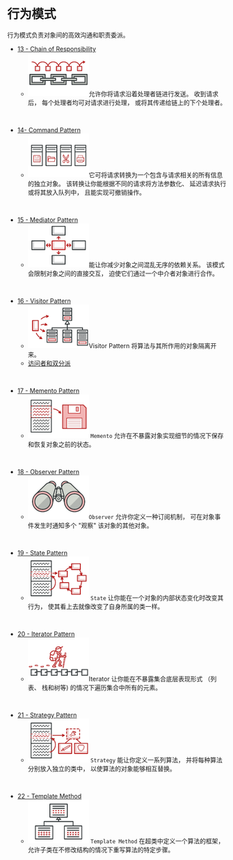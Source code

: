 # 行为模式

行为模式负责对象间的高效沟通和职责委派。

- [13 - Chain of Responsibility](design-patterns-chain-of-responsibility.md) 
  - ![责任链](images/chain-of-responsibility-mini.png)允许你将请求沿着处理者链进行发送。 收到请求后， 每个处理者均可对请求进行处理， 或将其传递给链上的下个处理者。

&nbsp;

- [14- Command Pattern](design-patterns-command.md)
  - ![命令](images/command-pattern.png)它可将请求转换为一个包含与请求相关的所有信息的独立对象。 该转换让你能根据不同的请求将方法参数化、 延迟请求执行或将其放入队列中， 且能实现可撤销操作。

&nbsp;

- [15 - Mediator Pattern](design-patterns-mediator.md)
  - ![中介者](images/medaator-pattern.png)能让你减少对象之间混乱无序的依赖关系。 该模式会限制对象之间的直接交互， 迫使它们通过一个中介者对象进行合作。

&nbsp;

- [16 - Visitor Pattern](design-patterns-visitor.md)
  - ![image-20210607174637349](images/visitor-pattern.png)Visitor Pattern 将算法与其所作用的对象隔离开来。
  - [访问者和双分派](design-patterns-visitor-double-dispatch.md)

&nbsp;

- [17 - Memento Pattern](design-patterns-memento.md)
  - ![image-20210607173948110](images/memento-pattern.png) `Memento` 允许在不暴露对象实现细节的情况下保存和恢复对象之前的状态。

&nbsp;

- [18 - Observer Pattern](design-patterns-observer.md)
  - ![观察者](images/observer-mini-pattern.png)`Observer` 允许你定义一种订阅机制， 可在对象事件发生时通知多个 "观察" 该对象的其他对象。

&nbsp;

- [19 - State Pattern](design-patterns-state.md)
  - ![image-20210607174255339](images/state-pattern.png) `State` 让你能在一个对象的内部状态变化时改变其行为， 使其看上去就像改变了自身所属的类一样。

&nbsp;

- [20 - Iterator Pattern](design-patterns-iterator.md)
  - ![迭代器](images/iterator-pattern.png?lastModify=1623066754)Iterator 让你能在不暴露集合底层表现形式 （列表、 栈和树等) 的情况下遍历集合中所有的元素。

&nbsp;

- [21 - Strategy Pattern](design-patterns-strategy.md)
  - ![策略](images/strategy-mini-pattern.png) `Strategy`  能让你定义一系列算法， 并将每种算法分别放入独立的类中， 以使算法的对象能够相互替换。

&nbsp;

- [22 - Template Method](design-patterns-template-method.md)
  - ![模板方法](images/template-method-mini-pattern.png) `Template Method` 在超类中定义一个算法的框架， 允许子类在不修改结构的情况下重写算法的特定步骤。
